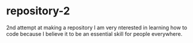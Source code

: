 # repository-2
2nd attempt at making a repository
I am very nterested in learning how to code because I believe it to be an essential skill for people everywhere.
